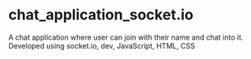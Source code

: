 # chat_application_socket.io
A chat application where user can join with their name and chat into it.
Developed using socket.io, dev, JavaScript, HTML, CSS
